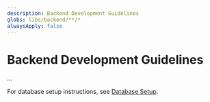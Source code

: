 ```yaml
---
description: Backend Development Guidelines
globs: libs/backend/**/*
alwaysApply: false
---
```


# Backend Development Guidelines

...

For database setup instructions, see [Database Setup](agent-attached.database-setup.md?mdr-include=1).